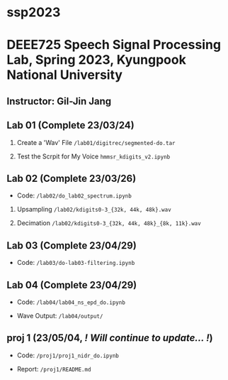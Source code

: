 # ssp2023
# DEEE725 Speech Signal Processing Lab, Spring 2023, Kyungpook National University
## Instructor: Gil-Jin Jang

## Lab 01 (Complete 23/03/24)
1. Create a 'Wav' File
  `/lab01/digitrec/segmented-do.tar`
  
2. Test the Scrpit for My Voice `hmmsr_kdigits_v2.ipynb`

## Lab 02 (Complete 23/03/26)

- Code: `/lab02/do_lab02_spectrum.ipynb`

1. Upsampling `/lab02/kdigits0-3_{32k, 44k, 48k}.wav`

2. Decimation `/lab02/kdigits0-3_{32k, 44k, 48k}_{8k, 11k}.wav`

## Lab 03 (Complete 23/04/29)

- Code: `/lab03/do-lab03-filtering.ipynb`

## Lab 04 (Complete 23/04/29)

- Code: `/lab04/lab04_ns_epd_do.ipynb`

- Wave Output: `/lab04/output/`

## proj 1 (23/05/04, ***! Will continue to update... !***)

- Code: `/proj1/proj1_nidr_do.ipynb`

- Report: `/proj1/README.md`
